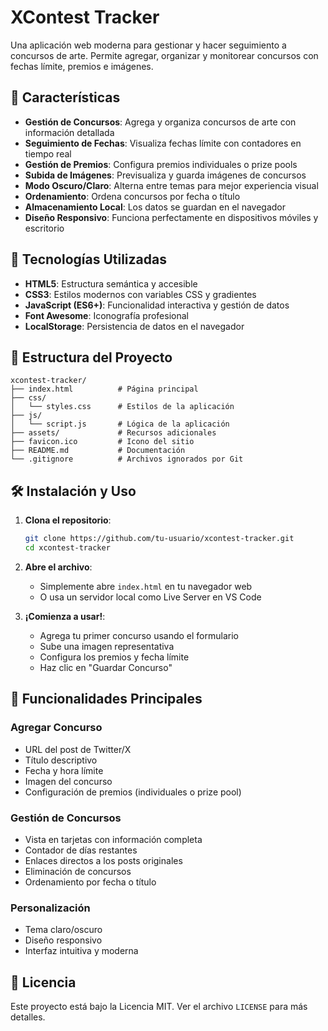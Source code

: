 # XContest Tracker

Una aplicación web moderna para gestionar y hacer seguimiento a concursos de arte. Permite agregar, organizar y monitorear concursos con fechas límite, premios e imágenes.

## 🎨 Características

- **Gestión de Concursos**: Agrega y organiza concursos de arte con información detallada
- **Seguimiento de Fechas**: Visualiza fechas límite con contadores en tiempo real
- **Gestión de Premios**: Configura premios individuales o prize pools
- **Subida de Imágenes**: Previsualiza y guarda imágenes de concursos
- **Modo Oscuro/Claro**: Alterna entre temas para mejor experiencia visual
- **Ordenamiento**: Ordena concursos por fecha o título
- **Almacenamiento Local**: Los datos se guardan en el navegador
- **Diseño Responsivo**: Funciona perfectamente en dispositivos móviles y escritorio

## 🚀 Tecnologías Utilizadas

- **HTML5**: Estructura semántica y accesible
- **CSS3**: Estilos modernos con variables CSS y gradientes
- **JavaScript (ES6+)**: Funcionalidad interactiva y gestión de datos
- **Font Awesome**: Iconografía profesional
- **LocalStorage**: Persistencia de datos en el navegador

## 📁 Estructura del Proyecto

```
xcontest-tracker/
├── index.html          # Página principal
├── css/
│   └── styles.css      # Estilos de la aplicación
├── js/
│   └── script.js       # Lógica de la aplicación
├── assets/             # Recursos adicionales
├── favicon.ico         # Icono del sitio
├── README.md           # Documentación
└── .gitignore          # Archivos ignorados por Git
```

## 🛠️ Instalación y Uso

1. **Clona el repositorio**:
   ```bash
   git clone https://github.com/tu-usuario/xcontest-tracker.git
   cd xcontest-tracker
   ```

2. **Abre el archivo**:
   - Simplemente abre `index.html` en tu navegador web
   - O usa un servidor local como Live Server en VS Code

3. **¡Comienza a usar!**:
   - Agrega tu primer concurso usando el formulario
   - Sube una imagen representativa
   - Configura los premios y fecha límite
   - Haz clic en "Guardar Concurso"

## 📱 Funcionalidades Principales

### Agregar Concurso
- URL del post de Twitter/X
- Título descriptivo
- Fecha y hora límite
- Imagen del concurso
- Configuración de premios (individuales o prize pool)

### Gestión de Concursos
- Vista en tarjetas con información completa
- Contador de días restantes
- Enlaces directos a los posts originales
- Eliminación de concursos
- Ordenamiento por fecha o título

### Personalización
- Tema claro/oscuro
- Diseño responsivo
- Interfaz intuitiva y moderna

## 📄 Licencia

Este proyecto está bajo la Licencia MIT. Ver el archivo `LICENSE` para más detalles.